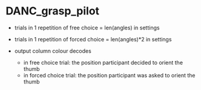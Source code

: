 # DANC_grasp_pilot

* trials in 1 repetition of free choice = len(angles) in settings
* trials in 1 repetition of forced choice = len(angles)*2 in settings

* output column colour decodes
    * in free choice trial: the position participant decided to orient the thumb
    * in forced choice trial: the position participant was asked to orient the thumb